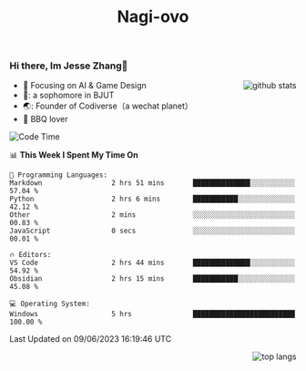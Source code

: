 

<!--
**Nagi-ovo/Nagi-ovo** is a ✨ _special_ ✨ repository because its `README.md` (this file) appears on your GitHub profile.

Here are some ideas to get you started:

- 🔭 I’m currently working on ...
- 🌱 I’m currently learning ...
- 👯 I’m looking to collaborate on ...
- 🤔 I’m looking for help with ...
- 💬 Ask me about ...
- 📫 How to reach me: ...
- 😄 Pronouns: ...
- ⚡ Fun fact: ...
-->
<h1 align="center">Nagi-ovo</h3>


<br />

 ### Hi there, Im Jesse Zhang👋

<img align='right' src="https://github-readme-stats-git-main-nagi-ovo.vercel.app/api?username=Nagi-ovo&count_private=true&show_icons=true&theme=dracula&hide_title=true" alt="github stats" />

- :orange_book: Focusing on AI & Game Design
- 🔬: a sophomore in BJUT
- 🌏: Founder of Codiverse（a wechat planet）
- :meat_on_bone: BBQ lover 


<!--START_SECTION:waka-->
![Code Time](http://img.shields.io/badge/Code%20Time-19%20hrs%2055%20mins-blue)

📊 **This Week I Spent My Time On** 

```text
💬 Programming Languages: 
Markdown                 2 hrs 51 mins       ██████████████░░░░░░░░░░░   57.04 % 
Python                   2 hrs 6 mins        ███████████░░░░░░░░░░░░░░   42.12 % 
Other                    2 mins              ░░░░░░░░░░░░░░░░░░░░░░░░░   00.83 % 
JavaScript               0 secs              ░░░░░░░░░░░░░░░░░░░░░░░░░   00.01 % 

🔥 Editors: 
VS Code                  2 hrs 44 mins       ██████████████░░░░░░░░░░░   54.92 % 
Obsidian                 2 hrs 15 mins       ███████████░░░░░░░░░░░░░░   45.08 % 

💻 Operating System: 
Windows                  5 hrs               █████████████████████████   100.00 % 
```


 Last Updated on 09/06/2023 16:19:46 UTC
<!--END_SECTION:waka-->


<img align='right' src='https://github-readme-stats-git-main-nagi-ovo.vercel.app/api/top-langs/?username=Nagi-ovo&layout=compact' alt='top langs' />
<br />



